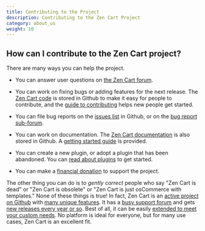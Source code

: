 ```yaml
---
title: Contributing to the Project
description: Contributing to the Zen Cart Project
category: about_us
weight: 10
---
```


## How can I contribute to the Zen Cart project? 

There are many ways you can help the project. 

- You can answer user questions on [the Zen Cart forum](https://www.zen-cart.com/forum.php).

- You can work on fixing bugs or adding features for the next release.  The [Zen Cart code](https://github.com/zencart/zencart) is stored in Github to make it easy for people to contribute, and the [guide to contributing](/dev/contributing/) helps new people get started.

- You can file bug reports on the [issues list](https://github.com/zencart/zencart/issues) in Github, or on the [bug report sub-forum](https://www.zen-cart.com/forumdisplay.php?140-Bug-Reports). 

- You can work on documentation.  The [Zen Cart documentation](https://github.com/zencart/documentation) is also stored in Github.  A [getting started guide](https://github.com/zencart/documentation/blob/master/CONTRIBUTING.md) is provided. 
- You can create a new plugin, or adopt a plugin that has been abandoned. You can [read about plugins](/dev/plugins/) to get started. 

- You can make a [financial donation](/user/about_us/donate/) to support the project. 

The other thing you can do is to *gently correct* people who say "Zen Cart is dead" or "Zen Cart is obsolete" or "Zen Cart is just osCommerce with templates."  None of these things is true!  In fact, Zen Cart is an [active project on Github](https://github.com/zencart/zencart/graphs/contributors) with [many unique features](/user/about_us/features/).  It has a [busy support forum](https://www.zen-cart.com/forum.php) and gets [new releases every year or so](/user/about_us/release_history/).  Best of all, it can be easily [extended to meet your custom needs](/user/plugins).  No platform is ideal for everyone, but for many use cases, Zen Cart is an excellent fit.

